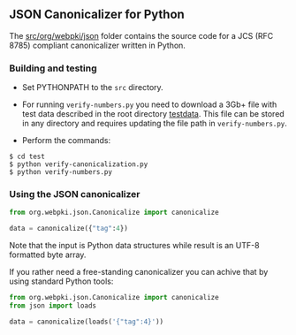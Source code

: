 ## JSON Canonicalizer for Python

The [src/org/webpki/json](src/org/webpki/json)
folder contains the source code for a 
JCS (RFC 8785) compliant canonicalizer written in Python.

### Building and testing

- Set PYTHONPATH to the `src` directory.

- For running `verify-numbers.py` you need to download a 3Gb+ file with test
data described in the root directory [testdata](../testdata).  This file can be stored in
any directory and requires updating the file path in `verify-numbers.py`.

- Perform the commands:
```code
$ cd test
$ python verify-canonicalization.py
$ python verify-numbers.py
```


### Using the JSON canonicalizer

```python
from org.webpki.json.Canonicalize import canonicalize

data = canonicalize({"tag":4})
```
Note that the input is Python data structures while result is an UTF-8 formatted byte array.

If you rather need a free-standing canonicalizer you can achive that by using standard Python tools:
```python
from org.webpki.json.Canonicalize import canonicalize
from json import loads

data = canonicalize(loads('{"tag":4}'))
```

